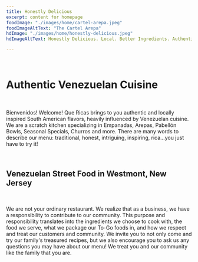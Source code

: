 ```yaml
---
title: Honestly Delicious
excerpt: content for homepage
foodImage: "./images/home/cartel-arepa.jpeg"
foodImageAltText: "The Cartel Arepa"
hdImage: "./images/home/honestly-delicious.jpeg"
hdImageAltText: Honestly Delicious. Local. Better Ingredients. Authentic.

---
```

<br>

# Authentic Venezuelan Cuisine 

<br>

Bienvenidos! Welcome! Que Ricas brings to you authentic and locally inspired South American flavors, heavily influenced by Venezuelan cuisine. We are a scratch kitchen specializing in Empanadas, Arepas, Pabellón Bowls, Seasonal Specials, Churros and more. There are many words to describe our menu: traditional, honest, intriguing, inspiring, rica...you just have to try it!

<br>

## Venezuelan Street Food in Westmont, New Jersey
<br> 

We are not your ordinary restaurant. We realize that as a business, we have a responsibility to contribute to our community. This purpose and responsibility translates into the ingredients we choose to cook with, the food we serve, what we package our To-Go foods in, and how we respect and treat our customers and community. We invite you to not only come and try our family's treasured recipes, but we also encourage you to ask us any questions you may have about our menu! We treat you and our community like the family that you are.

<br>
<br>